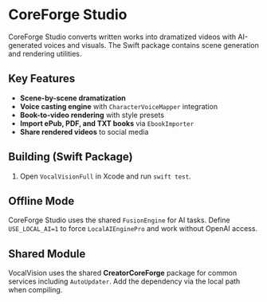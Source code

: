 # CoreForge Studio

CoreForge Studio converts written works into dramatized videos with AI-generated
voices and visuals. The Swift package contains scene generation and rendering
utilities.

## Key Features
- **Scene-by-scene dramatization**
 - **Voice casting engine** with `CharacterVoiceMapper` integration
- **Book-to-video rendering** with style presets
- **Import ePub, PDF, and TXT books** via `EbookImporter`
- **Share rendered videos** to social media

## Building (Swift Package)
1. Open `VocalVisionFull` in Xcode and run `swift test`.

## Offline Mode
CoreForge Studio uses the shared `FusionEngine` for AI tasks. Define
`USE_LOCAL_AI=1` to force `LocalAIEnginePro` and work without OpenAI access.

## Shared Module
VocalVision uses the shared **CreatorCoreForge** package for common services including `AutoUpdater`. Add the dependency via the local path when compiling.
